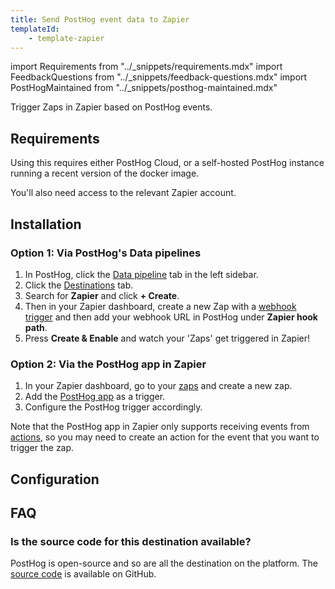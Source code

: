 ```yaml
---
title: Send PostHog event data to Zapier
templateId:
    - template-zapier
---
```


import Requirements from "../_snippets/requirements.mdx"
import FeedbackQuestions from "../_snippets/feedback-questions.mdx"
import PostHogMaintained from "../_snippets/posthog-maintained.mdx"

Trigger Zaps in Zapier based on PostHog events.

## Requirements

Using this requires either PostHog Cloud, or a self-hosted PostHog instance running a recent version of the docker image.

You'll also need access to the relevant Zapier account.

## Installation

### Option 1: Via PostHog's Data pipelines

1. In PostHog, click the [Data pipeline](https://us.posthog.com/pipeline/overview) tab in the left sidebar.
2. Click the [Destinations](https://us.posthog.com/pipeline/destinations) tab.
3. Search for **Zapier** and click **+ Create**.
4. Then in your Zapier dashboard, create a new Zap with a [webhook trigger](https://zapier.com/apps/webhook/integrations) and then add your webhook URL in PostHog under **Zapier hook path**.
5. Press **Create & Enable** and watch your 'Zaps' get triggered in Zapier!

### Option 2: Via the PostHog app in Zapier

1. In your Zapier dashboard, go to your [zaps](https://zapier.com/app/assets/zaps) and create a new zap.
2. Add the [PostHog app](https://zapier.com/apps/posthog/integrations/webhook) as a trigger.
3. Configure the PostHog trigger accordingly.

Note that the PostHog app in Zapier only supports receiving events from [actions](/docs/data/actions), so you may need to create an action for the event that you want to trigger the zap.

<HideOnCDPIndex>

## Configuration

<TemplateParameters />

## FAQ

### Is the source code for this destination available?

PostHog is open-source and so are all the destination on the platform. The [source code](https://github.com/PostHog/posthog/blob/master/posthog/cdp/templates/zapier/template_zapier.py) is available on GitHub.

<PostHogMaintained />

<FeedbackQuestions />

</HideOnCDPIndex>